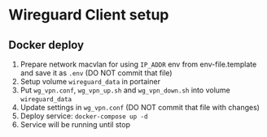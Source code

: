 # Wireguard Client setup

## Docker deploy

1. Prepare network macvlan for using `IP_ADDR` env from env-file.template and save it as `.env` (DO NOT commit that file)
2. Setup volume `wireguard_data` in portainer
3. Put `wg_vpn.conf`, `wg_vpn_up.sh` and `wg_vpn_down.sh` into volume `wireguard_data`
4. Update settings in `wg_vpn.conf` (DO NOT commit that file with changes)
5. Deploy service: `docker-compose up -d`
6. Service will be running until stop

